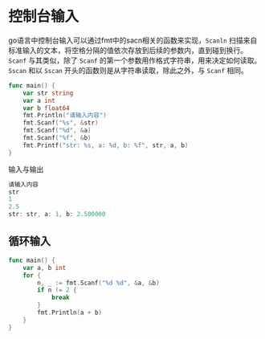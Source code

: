 # 控制台输入

go语言中控制台输入可以通过fmt中的sacn相关的函数来实现，`Scanln` 扫描来自标准输入的文本，将空格分隔的值依次存放到后续的参数内，直到碰到换行。`Scanf` 与其类似，除了 `Scanf` 的第一个参数用作格式字符串，用来决定如何读取。`Sscan` 和以 `Sscan` 开头的函数则是从字符串读取，除此之外，与 `Scanf` 相同。

```go
func main() {
	var str string
	var a int
	var b float64
	fmt.Println("请输入内容")
	fmt.Scanf("%s", &str)
	fmt.Scanf("%d", &a)
	fmt.Scanf("%f", &b)
	fmt.Printf("str: %s, a: %d, b: %f", str, a, b)
}
```

输入与输出

```go
请输入内容
str
1
2.5
str: str, a: 1, b: 2.500000
```

## 循环输入

```go
func main() {
	var a, b int
	for {
		n, _ := fmt.Scanf("%d %d", &a, &b)
		if n != 2 {
			break
		}
		fmt.Println(a + b)
	}
}
```

